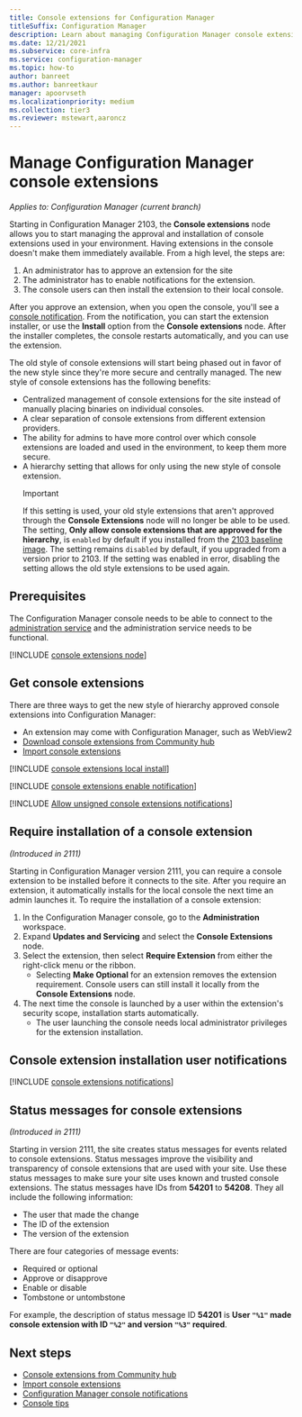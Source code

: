 ```yaml
---
title: Console extensions for Configuration Manager
titleSuffix: Configuration Manager
description: Learn about managing Configuration Manager console extensions
ms.date: 12/21/2021
ms.subservice: core-infra
ms.service: configuration-manager
ms.topic: how-to
author: banreet
ms.author: banreetkaur
manager: apoorvseth
ms.localizationpriority: medium
ms.collection: tier3
ms.reviewer: mstewart,aaroncz 
---
```


# Manage Configuration Manager console extensions

*Applies to: Configuration Manager (current branch)*

Starting in Configuration Manager 2103, the **Console extensions** node allows you to start managing the approval and installation of console extensions used in your environment. Having extensions in the console doesn't make them immediately available. From a high level, the steps are:

1. An administrator has to approve an extension for the site
1. The administrator has to enable notifications for the extension. 
1. The console users can then install the extension to their local console.

After you approve an extension, when you open the console, you'll see a [console notification](#bkmk_notification). From the notification, you can start the extension installer, or use the **Install** option from the **Console extensions** node. After the installer completes, the console restarts automatically, and you can use the extension.

The old style of console extensions will start being phased out in favor of the new style since they're more secure and centrally managed. The new style of console extensions has the following benefits:

- Centralized management of console extensions for the site instead of manually placing binaries on individual consoles.
- A clear separation of console extensions from different extension providers.
- The ability for admins to have more control over which console extensions are loaded and used in the environment, to keep them more secure.
- A hierarchy setting that allows for only using the new style of console extension.
   > [!Important]
   > If this setting is used, your old style extensions that aren't approved through the **Console Extensions** node will no longer be able to be used. The setting, **Only allow console extensions that are approved for the hierarchy**, is `enabled` by default if you installed from the [2103 baseline image](updates.md#bkmk_Baselines). The setting remains `disabled` by default, if you upgraded from a version prior to 2103. If the setting was enabled in error, disabling the setting allows the old style extensions to be used again.

## Prerequisites

The Configuration Manager console needs to be able to connect to the [administration service](../../../develop/adminservice/set-up.md) and the administration service needs to be functional. <!--1104776-->

[!INCLUDE [console extensions node](includes/console-extensions-node.md)]

## Get console extensions

There are three ways to get the new style of hierarchy approved console extensions into Configuration Manager:

- An extension may come with Configuration Manager, such as WebView2
- [Download console extensions from Community hub](community-hub-extensions.md)
- [Import console extensions](import-admin-console-extensions.md)


[!INCLUDE [console extensions local install](includes/console-extensions-local-install.md)]


[!INCLUDE [console extensions enable notification](includes/console-extensions-enable-notification.md)]

[!INCLUDE [Allow unsigned console extensions notifications](includes/console-extensions-allow-unsigned.md)]


## Require installation of a console extension
<!--10486584-->
*(Introduced in 2111)*

Starting in Configuration Manager version 2111, you can require a console extension to be installed before it connects to the site. After you require an extension, it automatically installs for the local console the next time an admin launches it. To require the installation of a console extension:

1. In the Configuration Manager console, go to the **Administration** workspace.
1. Expand **Updates and Servicing** and select the **Console Extensions** node.
1. Select the extension, then select **Require Extension** from either the right-click menu or the ribbon.
   - Selecting **Make Optional** for an extension removes the extension requirement. Console users can still install it locally from the **Console Extensions** node.  
1. The next time the console is launched by a user within the extension's security scope, installation starts automatically.
   - The user launching the console needs local administrator privileges for the extension installation.

## <a name="bkmk_notification"></a> Console extension installation user notifications
<!--3555909-->
[!INCLUDE [console extensions notifications](includes/console-extensions-notifications.md)]

## Status messages for console extensions
<!--11048976-->
*(Introduced in 2111)*

Starting in version 2111, the site creates status messages for events related to console extensions. Status messages improve the visibility and transparency of console extensions that are used with your site. Use these status messages to make sure your site uses known and trusted console extensions. The status messages have IDs from **54201** to **54208**. They all include the following information:

- The user that made the change
- The ID of the extension
- The version of the extension
 
There are four categories of message events:

- Required or optional
- Approve or disapprove
- Enable or disable
- Tombstone or untombstone

For example, the description of status message ID **54201** is **User `"%1"` made console extension with ID `"%2"` and version `"%3"` required**.

## Next steps

- [Console extensions from Community hub](community-hub-extensions.md)
- [Import console extensions](import-admin-console-extensions.md)
- [Configuration Manager console notifications](admin-console-notifications.md)
- [Console tips](admin-console-tips.md)
